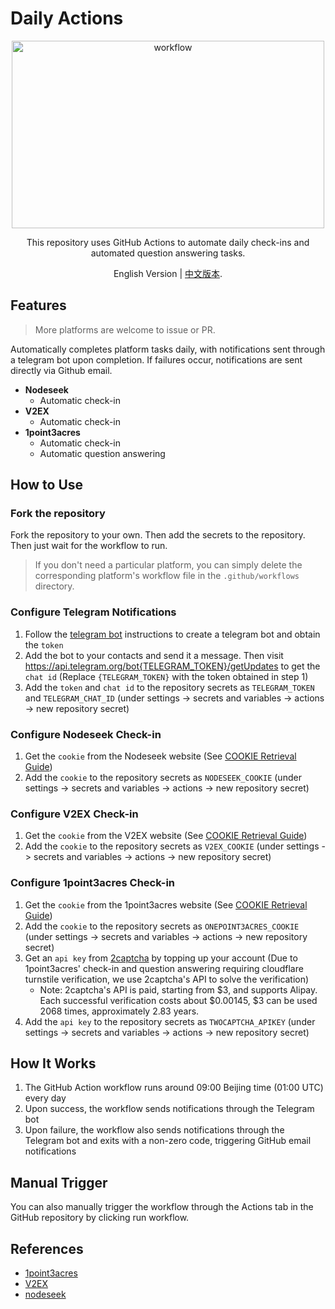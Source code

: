 # Daily Actions


<div align="center">
  <picture>
    <img src="https://cdn.jsdelivr.net/gh/timerring/scratchpad2023/2024/2025-05-25-14-57-31.png" alt="workflow"  width="500" height="300"/>
  </picture>

This repository uses GitHub Actions to automate daily check-ins and automated question answering tasks.

English Version |
[中文版本](./README.md).
</div>

## Features

> More platforms are welcome to issue or PR.

Automatically completes platform tasks daily, with notifications sent through a telegram bot upon completion. If failures occur, notifications are sent directly via Github email.

- **Nodeseek**
  - Automatic check-in
- **V2EX**
  - Automatic check-in
- **1point3acres**
  - Automatic check-in
  - Automatic question answering

## How to Use

### Fork the repository

Fork the repository to your own. Then add the secrets to the repository. Then just wait for the workflow to run.

> If you don't need a particular platform, you can simply delete the corresponding platform's workflow file in the `.github/workflows` directory.

### Configure Telegram Notifications

1. Follow the [telegram bot](https://core.telegram.org/bots/features#botfather) instructions to create a telegram bot and obtain the `token`
2. Add the bot to your contacts and send it a message. Then visit https://api.telegram.org/bot{TELEGRAM_TOKEN}/getUpdates to get the `chat id` (Replace `{TELEGRAM_TOKEN}` with the token obtained in step 1)
3. Add the `token` and `chat id` to the repository secrets as `TELEGRAM_TOKEN` and `TELEGRAM_CHAT_ID` (under settings -> secrets and variables -> actions -> new repository secret)

### Configure Nodeseek Check-in

1. Get the `cookie` from the Nodeseek website (See [COOKIE Retrieval Guide](https://blog.timerring.com/posts/the-way-to-get-cookie/))
2. Add the `cookie` to the repository secrets as `NODESEEK_COOKIE` (under settings -> secrets and variables -> actions -> new repository secret)

### Configure V2EX Check-in

1. Get the `cookie` from the V2EX website (See [COOKIE Retrieval Guide](https://blog.timerring.com/posts/the-way-to-get-cookie/))
2. Add the `cookie` to the repository secrets as `V2EX_COOKIE` (under settings -> secrets and variables -> actions -> new repository secret)

### Configure 1point3acres Check-in

1. Get the `cookie` from the 1point3acres website (See [COOKIE Retrieval Guide](https://blog.timerring.com/posts/the-way-to-get-cookie/))
2. Add the `cookie` to the repository secrets as `ONEPOINT3ACRES_COOKIE` (under settings -> secrets and variables -> actions -> new repository secret)
3. Get an `api key` from [2captcha](https://2captcha.com/) by topping up your account (Due to 1point3acres' check-in and question answering requiring cloudflare turnstile verification, we use 2captcha's API to solve the verification)
   - Note: 2captcha's API is paid, starting from $3, and supports Alipay. Each successful verification costs about $0.00145, $3 can be used 2068 times, approximately 2.83 years.
4. Add the `api key` to the repository secrets as `TWOCAPTCHA_APIKEY` (under settings -> secrets and variables -> actions -> new repository secret)

## How It Works

1. The GitHub Action workflow runs around 09:00 Beijing time (01:00 UTC) every day
2. Upon success, the workflow sends notifications through the Telegram bot
3. Upon failure, the workflow also sends notifications through the Telegram bot and exits with a non-zero code, triggering GitHub email notifications

## Manual Trigger

You can also manually trigger the workflow through the Actions tab in the GitHub repository by clicking run workflow.

## References

- [1point3acres](https://github.com/harryhare/1point3acres)
- [V2EX](https://github.com/CruiseTian/action-hub)
- [nodeseek](https://github.com/xinycai/nodeseek_signin)
